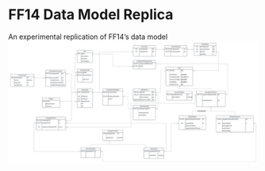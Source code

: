 # FF14 Data Model Replica

An experimental replication of FF14’s data model
![ER Diagram](./assets/erd.png)
